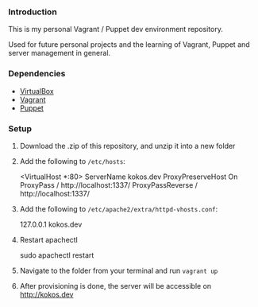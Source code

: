 ### Introduction

This is my personal Vagrant / Puppet dev environment repository. 

Used for future personal projects and the learning of Vagrant, Puppet and server management in general.

### Dependencies

- [VirtualBox](https://www.virtualbox.org/)
- [Vagrant](http://www.vagrantup.com/)
- [Puppet](http://www.puppetlabs.com/puppet)

### Setup

1. Download the .zip of this repository, and unzip it into a new folder
2. Add the following to `/etc/hosts`:

	<VirtualHost *:80>
		ServerName kokos.dev
		ProxyPreserveHost On
		ProxyPass / http://localhost:1337/
		ProxyPassReverse / http://localhost:1337/
	</VirtualHost>

3. Add the following to `/etc/apache2/extra/httpd-vhosts.conf`:

	127.0.0.1 kokos.dev

3. Restart apachectl

	sudo apachectl restart

4. Navigate to the folder from your terminal and run `vagrant up`
5. After provisioning is done, the server will be accessible on http://kokos.dev